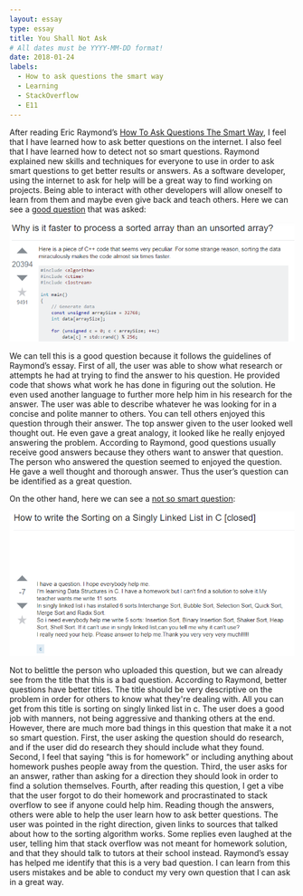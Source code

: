 ```yaml
---
layout: essay
type: essay
title: You Shall Not Ask
# All dates must be YYYY-MM-DD format!
date: 2018-01-24
labels:
  - How to ask questions the smart way
  - Learning
  - StackOverflow
  - E11
---
```


After reading Eric Raymond’s <a href="http://www.catb.org/esr/faqs/smart-questions.html"> How To Ask Questions The Smart Way</a>, I feel that I have learned how to ask better questions on the internet. I also feel that I have learned how to detect not so smart questions. Raymond explained new skills and techniques for everyone to use in order to ask smart questions to get better results or answers. As a software developer, using the internet to ask for help will be a great way to find working on projects. Being able to interact with other developers will allow oneself to learn from them and maybe even give back and teach others. Here we can see a <a href="https://stackoverflow.com/questions/11227809/why-is-it-faster-to-process-a-sorted-array-than-an-unsorted-array"> good question</a> that was asked: 

<img class="ui large left floated image" src="../images/good_question.PNG">

We can tell this is a good question because it follows the guidelines of Raymond’s essay. First of all, the user was able to show what research or attempts he had at trying to find the answer to his question. He provided code that shows what work he has done in figuring out the solution. He even used another language to further more help him in his research for the answer. The user was able to describe whatever he was looking for in a concise and polite manner to others. You can tell others enjoyed this question through their answer. The top answer given to the user looked well thought out. He even gave a great analogy, it looked like he really enjoyed answering the problem. According to Raymond, good questions usually receive good answers because they others want to answer that question. The person who answered the question seemed to enjoyed the question. He gave a well thought and thorough answer. Thus the user’s question can be identified as a great question. 


On the other hand, here we can see a <a href="https://stackoverflow.com/questions/19794940/how-to-write-the-sorting-on-a-singly-linked-list-in-c"> not so smart question</a>:

<img class="ui large left floated image" src="../images/bad_question.PNG">

Not to belittle the person who uploaded this question, but we can already see from the title that this is a bad question. According to Raymond, better questions have better titles. The title should be very descriptive on the problem in order for others to know what they're dealing with. All you can get from this title is sorting on singly linked list in c. The user does a good job with manners, not being aggressive and thanking others at the end. However, there are much more bad things in this question that make it a not so smart question. First, the user asking the question should do research, and if the user did do research they should include what they found. Second, I feel that saying “this is for homework” or including anything about homework pushes people away from the question. Third, the user asks for an answer, rather than asking for a direction they should look in order to find a solution themselves. Fourth, after reading this question, I get a vibe that the user forgot to do their homework and procrastinated to stack overflow to see if anyone could help him. Reading though the answers, others were able to help the user learn how to ask better questions. The user was pointed in the right direction, given links to sources that talked about how to the sorting algorithm works. Some replies even laughed at the user, telling him that stack overflow was not meant for homework solution, and that they should talk to tutors at their school instead. Raymond’s essay has helped me identify that this is a very bad question. I can learn from this users mistakes and be able to conduct my very own question that I can ask in a great way.


